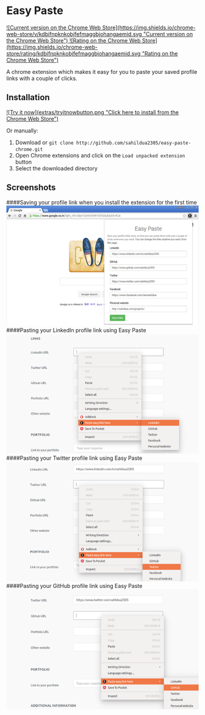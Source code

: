 # Easy Paste
<a href="https://chrome.google.com/webstore/detail/easy-paste/kdbifnpknkobjfefmaggbjohangaemid" target="_blank">
  ![Current version on the Chrome Web Store](https://img.shields.io/chrome-web-store/v/kdbifnpknkobjfefmaggbjohangaemid.svg "Current version on the Chrome Web Store")
</a>
<a href="https://chrome.google.com/webstore/detail/easy-paste/kdbifnpknkobjfefmaggbjohangaemid" target="_blank">
  ![Rating on the Chrome Web Store](https://img.shields.io/chrome-web-store/rating/kdbifnpknkobjfefmaggbjohangaemid.svg "Rating on the Chrome Web Store")
</a>

A chrome extension which makes it easy for you to paste your saved profile links with a couple of clicks.


Installation
------------

<a href="https://chrome.google.com/webstore/detail/easy-paste/kdbifnpknkobjfefmaggbjohangaemid" target="_blank">
  ![Try it now](extras/tryitnowbutton.png "Click here to install from the Chrome Web Store")
</a>

Or manually:

1. Download or `git clone http://github.com/sahildua2305/easy-paste-chrome.git`
2. Open Chrome extensions and click on the `Load unpacked extension` button
3. Select the downloaded directory


Screenshots
-----------

####Saving your profile link when you install the extension for the first time
![Screenshot](extras/rsz_selection_075.png)
####Pasting your LinkedIn profile link using Easy Paste
![Screenshot](extras/rsz_linkedin_full.png)
####Pasting your Twitter profile link using Easy Paste
![Screenshot](extras/rsz_twitter_full.png)
####Pasting your GitHub profile link using Easy Paste
![Screenshot](extras/rsz_github_full.png)
